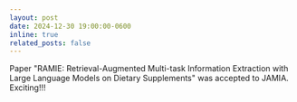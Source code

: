 ```yaml
---
layout: post
date: 2024-12-30 19:00:00-0600
inline: true
related_posts: false
---
```


Paper "RAMIE: Retrieval-Augmented Multi-task Information Extraction with Large Language Models on Dietary Supplements" was accepted to JAMIA. Exciting!!!


